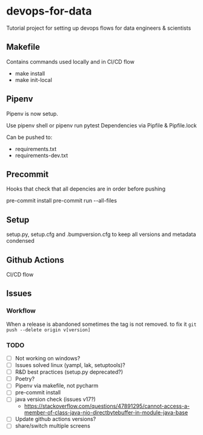# devops-for-data
Tutorial project for setting up devops flows for data engineers &amp; scientists
 
##  Makefile
Contains commands used locally and in CI/CD flow
 - make install
 - make init-local

## Pipenv
Pipenv is now setup.

Use pipenv shell or pipenv run pytest
Dependencies via Pipfile & Pipfile.lock

Can be pushed to: 
- requirements.txt
- requirements-dev.txt

## Precommit
Hooks that check that all depencies are in order before pushing

pre-commit install
pre-commit run --all-files

## Setup 
setup.py, setup.cfg and .bumpversion.cfg to keep all versions and metadata condensed
 
## Github Actions
CI/CD flow

## Issues

### Workflow
When a release is abandoned sometimes the tag is not removed. to fix it
    `git push --delete origin v[version]`

### TODO
- [ ] Not working on windows?
- [ ] Issues solved linux (yampl, lak, setuptools)?
- [ ] R&D best practices (setup.py deprecated?)
- [ ] Poetry?
- [ ] Pipenv via makefile, not pycharm
- [ ] pre-commit install
- [ ] java version check (issues v17?)
  - https://stackoverflow.com/questions/47891295/cannot-access-a-member-of-class-java-nio-directbytebuffer-in-module-java-base
- [ ] Update github actions versions?
- [ ] share/switch multiple screens
